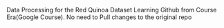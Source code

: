 Data Processing for the Red Quinoa Dataset
Learning Github from Course Era(Google Course).
No need to Pull changes to the original repo
